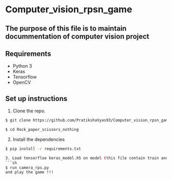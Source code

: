 # Computer_vision_rpsn_game

## The purpose of this file is to maintain docummentation of computer vision project


## Requirements
- Python 3
- Keras
- Tensorflow
- OpenCV

## Set up instructions
1. Clone the repo.
```sh
$ git clone https://github.com/PratikshaVyas93/Computer_vision_rpsn_game.git

$ cd Rock_paper_scissors_nothing
```
2. Install the dependencies
```sh
$ pip install -r requirements.txt

3. Load tensorfloe keras_model.h5 on model (this file contain train and test model with labels that suggest (Rock, Paper, Scissors and Nothing))
```sh
$ run camera_rps.py
and play the game !!!
```
